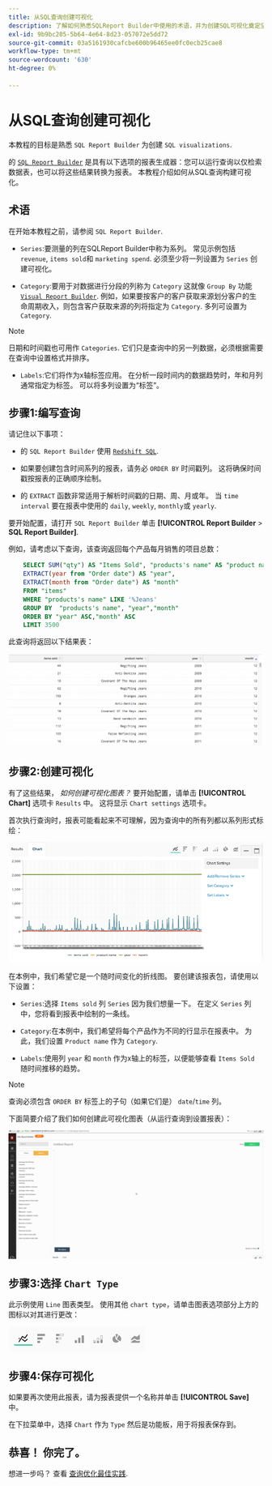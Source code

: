 ```yaml
---
title: 从SQL查询创建可视化
description: 了解如何熟悉SQLReport Builder中使用的术语，并为创建SQL可视化奠定坚实的基础。
exl-id: 9b9bc205-5b64-4e64-8d23-057072e5dd72
source-git-commit: 03a5161930cafcbe600b96465ee0fc0ecb25cae8
workflow-type: tm+mt
source-wordcount: '630'
ht-degree: 0%

---
```


# 从SQL查询创建可视化

本教程的目标是熟悉 `SQL Report Builder` 为创建 `SQL visualizations`.

的 [`SQL Report Builder`](../data-analyst/dev-reports/sql-rpt-bldr.md) 是具有以下选项的报表生成器：您可以运行查询以仅检索数据表，也可以将这些结果转换为报表。 本教程介绍如何从SQL查询构建可视化。

## 术语

在开始本教程之前，请参阅 `SQL Report Builder`.

- `Series`:要测量的列在SQLReport Builder中称为系列。 常见示例包括 `revenue`, `items sold`和 `marketing spend`. 必须至少将一列设置为 `Series` 创建可视化。

- `Category`:要用于对数据进行分段的列称为 `Category` 这就像 `Group By` 功能 [`Visual Report Builder`](../data-user/reports/ess-rpt-build-visual.md). 例如，如果要按客户的客户获取来源划分客户的生命周期收入，则包含客户获取来源的列将指定为 `Category`. 多列可设置为 `Category`.

>[!NOTE]
>
>日期和时间戳也可用作 `Categories`. 它们只是查询中的另一列数据，必须根据需要在查询中设置格式并排序。

- `Labels`:它们将作为x轴标签应用。 在分析一段时间内的数据趋势时，年和月列通常指定为标签。 可以将多列设置为“标签”。

## 步骤1:编写查询

请记住以下事项：

- 的 `SQL Report Builder` 使用 [`Redshift SQL`](https://docs.aws.amazon.com/redshift/latest/dg/c_redshift-and-postgres-sql.html).

- 如果要创建包含时间系列的报表，请务必 `ORDER BY` 时间戳列。 这将确保时间戳按报表的正确顺序绘制。

- 的 `EXTRACT` 函数非常适用于解析时间戳的日期、周、月或年。 当 `time interval` 要在报表中使用的 `daily`, `weekly`, `monthly`或 `yearly`.

要开始配置，请打开 `SQL Report Builder` 单击 **[!UICONTROL Report Builder** > **SQL Report Builder]**.

例如，请考虑以下查询，该查询返回每个产品每月销售的项目总数：

```sql
    SELECT SUM("qty") AS "Items Sold", "products's name" AS "product name",
    EXTRACT(year from "Order date") AS "year",
    EXTRACT(month from "Order date") AS "month"
    FROM "items"
    WHERE "products's name" LIKE '%Jeans'
    GROUP BY  "products's name", "year","month"
    ORDER BY "year" ASC,"month" ASC
    LIMIT 3500
```

此查询将返回以下结果表：

![](../assets/SQL_results_table.png)

## 步骤2:创建可视化

有了这些结果， *如何创建可视化图表？* 要开始配置，请单击 **[!UICONTROL Chart]** 选项卡 `Results` 中。 这将显示 `Chart settings` 选项卡。

首次执行查询时，报表可能看起来不可理解，因为查询中的所有列都以系列形式标绘：

![](../assets/SQL_initial_report_results.png)

在本例中，我们希望它是一个随时间变化的折线图。 要创建该报表包，请使用以下设置：

- `Series`:选择 `Items sold` 列 `Series` 因为我们想量一下。 在定义 `Series` 列中，您将看到报表中绘制的一条线。

- `Category`:在本例中，我们希望将每个产品作为不同的行显示在报表中。 为此，我们设置 `Product name` 作为 `Category`.

- `Labels`:使用列 `year` 和 `month` 作为x轴上的标签，以便能够查看 `Items Sold` 随时间推移的趋势。

>[!NOTE]
>
>查询必须包含 `ORDER BY` 标签上的子句（如果它们是） `date`/`time` 列。

下面简要介绍了我们如何创建此可视化图表（从运行查询到设置报表）：

![](../assets/SQL_report_settings.gif)

## 步骤3:选择 `Chart Type`

此示例使用 `Line` 图表类型。 使用其他 `chart type`，请单击图表选项部分上方的图标以对其进行更改：

![](../assets/Chart_types.png)

## 步骤4:保存可视化

如果要再次使用此报表，请为报表提供一个名称并单击 **[!UICONTROL Save]** 中。

在下拉菜单中，选择 `Chart` 作为 `Type` 然后是功能板，用于将报表保存到。

## 恭喜！ 你完了。

想进一步吗？ 查看 [查询优化最佳实践](../best-practices/optimizing-your-sql-queries.md).
